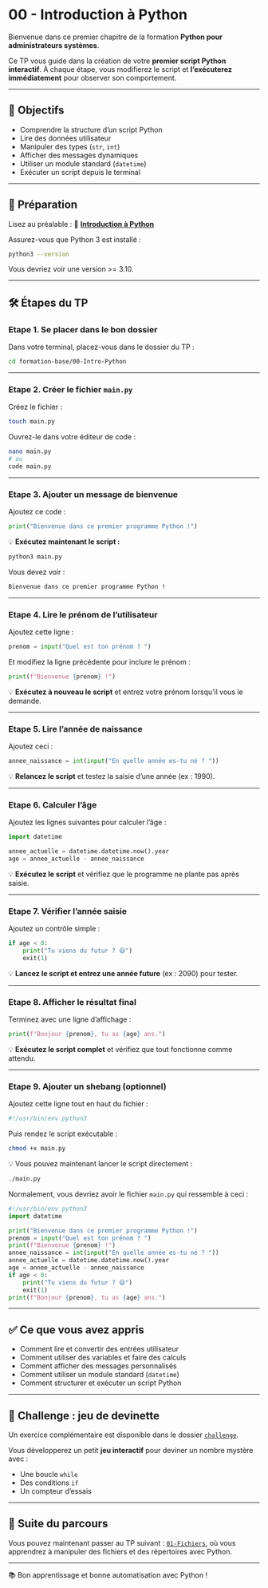 # 00 - Introduction à Python

Bienvenue dans ce premier chapitre de la formation **Python pour administrateurs
systèmes**.

Ce TP vous guide dans la création de votre **premier script Python interactif**.
À chaque étape, vous modifierez le script et **l’exécuterez immédiatement** pour
observer son comportement.

---

## 🎯 Objectifs

* Comprendre la structure d’un script Python
* Lire des données utilisateur
* Manipuler des types (`str`, `int`)
* Afficher des messages dynamiques
* Utiliser un module standard (`datetime`)
* Exécuter un script depuis le terminal

---

## 📘 Préparation

Lisez au préalable : 🔗 [**Introduction à
Python**](https://blog.stephane-robert.info/docs/developper/programmation/python/)

Assurez-vous que Python 3 est installé :

```bash
python3 --version
```

Vous devriez voir une version >= 3.10.

---

## 🛠️ Étapes du TP

### Etape 1. Se placer dans le bon dossier

Dans votre terminal, placez-vous dans le dossier du TP :

```bash
cd formation-base/00-Intro-Python
```

---

### Etape 2. Créer le fichier `main.py`

Créez le fichier :

```bash
touch main.py
```

Ouvrez-le dans votre éditeur de code :

```bash
nano main.py
# ou
code main.py
```

---

### Etape 3. Ajouter un message de bienvenue

Ajoutez ce code :

```python
print("Bienvenue dans ce premier programme Python !")
```

💡 **Exécutez maintenant le script :**

```bash
python3 main.py
```

Vous devez voir :

```bash
Bienvenue dans ce premier programme Python !
```

---

### Etape 4. Lire le prénom de l’utilisateur

Ajoutez cette ligne :

```python
prenom = input("Quel est ton prénom ? ")
```

Et modifiez la ligne précédente pour inclure le prénom :

```python
print(f"Bienvenue {prenom} !")
```

💡 **Exécutez à nouveau le script** et entrez votre prénom lorsqu’il vous le
demande.

---

### Etape 5. Lire l’année de naissance

Ajoutez ceci :

```python
annee_naissance = int(input("En quelle année es-tu né ? "))
```

💡 **Relancez le script** et testez la saisie d’une année (ex : 1990).

---

### Etape 6. Calculer l’âge

Ajoutez les lignes suivantes pour calculer l’âge :

```python
import datetime

annee_actuelle = datetime.datetime.now().year
age = annee_actuelle - annee_naissance
```

💡 **Exécutez le script** et vérifiez que le programme ne plante pas après
saisie.

---

### Etape 7. Vérifier l’année saisie

Ajoutez un contrôle simple :

```python
if age < 0:
    print("Tu viens du futur ? 😄")
    exit(1)
```

💡 **Lancez le script et entrez une année future** (ex : 2090) pour tester.

---

### Etape 8. Afficher le résultat final

Terminez avec une ligne d’affichage :

```python
print(f"Bonjour {prenom}, tu as {age} ans.")
```

💡 **Exécutez le script complet** et vérifiez que tout fonctionne comme attendu.

---

### Etape 9. Ajouter un shebang (optionnel)

Ajoutez cette ligne tout en haut du fichier :

```python
#!/usr/bin/env python3
```

Puis rendez le script exécutable :

```bash
chmod +x main.py
```

💡 Vous pouvez maintenant lancer le script directement :

```bash
./main.py
```

Normalement, vous devriez avoir le fichier `main.py` qui ressemble à ceci :

```python
#!/usr/bin/env python3
import datetime

print("Bienvenue dans ce premier programme Python !")
prenom = input("Quel est ton prénom ? ")
print(f"Bienvenue {prenom} !")
annee_naissance = int(input("En quelle année es-tu né ? "))
annee_actuelle = datetime.datetime.now().year
age = annee_actuelle - annee_naissance
if age < 0:
    print("Tu viens du futur ? 😄")
    exit(1)
print(f"Bonjour {prenom}, tu as {age} ans.")
```

---

## ✅ Ce que vous avez appris

* Comment lire et convertir des entrées utilisateur
* Comment utiliser des variables et faire des calculs
* Comment afficher des messages personnalisés
* Comment utiliser un module standard (`datetime`)
* Comment structurer et exécuter un script Python

---

## 🏁 Challenge : jeu de devinette

Un exercice complémentaire est disponible dans le dossier
[`challenge`](./challenge/README.md).

Vous développerez un petit **jeu interactif** pour deviner un nombre mystère
avec :

* Une boucle `while`
* Des conditions `if`
* Un compteur d’essais

---

## 🧰 Suite du parcours

Vous pouvez maintenant passer au TP suivant : [`01-Fichiers`](../01-Fichiers),
où vous apprendrez à manipuler des fichiers et des répertoires avec Python.

---

📚 Bon apprentissage et bonne automatisation avec Python !
